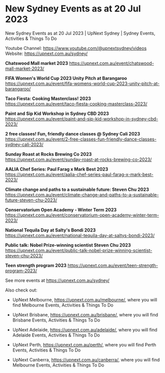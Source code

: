 # New Sydney Events as at 20 Jul 2023
New Sydney Events as at 20 Jul 2023 | UpNext Sydney | Sydney Events, Activities &amp; Things To Do

Youtube Channel: https://www.youtube.com/@upnextsydney/videos 
Website: https://upnext.com.au/sydney/


**Chatswood Mall market 2023**
 https://upnext.com.au/event/chatswood-mall-market-2023/

**FIFA Women's World Cup 2023 Unity Pitch at Barangaroo**
 https://upnext.com.au/event/fifa-womens-world-cup-2023-unity-pitch-at-barangaroo/

**Taco Fiesta: Cooking Masterclass! 2023**
 https://upnext.com.au/event/taco-fiesta-cooking-masterclass-2023/

**Paint and Sip Kid Workshop in Sydney CBD 2023**
 https://upnext.com.au/event/paint-and-sip-kid-workshop-in-sydney-cbd-2023/

**2 free classes! Fun, friendly dance classes @ Sydney Cali 2023**
 https://upnext.com.au/event/2-free-classes-fun-friendly-dance-classes-sydney-cali-2023/

**Sunday Roast at Rocks Brewing Co 2023**
 https://upnext.com.au/event/sunday-roast-at-rocks-brewing-co-2023/

**AALIA Chef Series: Paul Farag x Mark Best 2023**
 https://upnext.com.au/event/aalia-chef-series-paul-farag-x-mark-best-2023/

**Climate change and paths to a sustainable future: Steven Chu 2023**
 https://upnext.com.au/event/climate-change-and-paths-to-a-sustainable-future-steven-chu-2023/

**Conservatorium Open Academy - Winter Term 2023**
 https://upnext.com.au/event/conservatorium-open-academy-winter-term-2023/

**National Tequila Day at Salty's Bondi 2023**
 https://upnext.com.au/event/national-tequila-day-at-saltys-bondi-2023/

**Public talk: Nobel Prize-winning scientist Steven Chu 2023**
 https://upnext.com.au/event/public-talk-nobel-prize-winning-scientist-steven-chu-2023/

**Teen strength program 2023**
 https://upnext.com.au/event/teen-strength-program-2023/



See more events at https://upnext.com.au/sydney/


Also check out:

* UpNext Melbourne, https://upnext.com.au/melbourne/, where you will find Melbourne Events, Activities & Things To Do

* UpNext Brisbane, https://upnext.com.au/brisbane/, where you will find Brisbane Events, Activities & Things To Do

* UpNext Adelaide, https://upnext.com.au/adelaide/, where you will find Adelaide Events, Activities & Things To Do

* UpNext Perth, https://upnext.com.au/perth/, where you will find Perth Events, Activities & Things To Do

* UpNext Canberra, https://upnext.com.au/canberra/, where you will find Melbourne Events, Activities & Things To Do